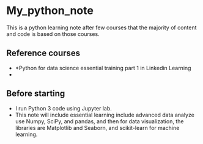 # My_python_note

This is a python learning note after few courses that the majority of content and code is based on those courses.

## Reference courses

- *Python for data science essential training part 1 in Linkedin Learning
- 

## Before starting

- I run Python 3 code using Jupyter lab.
- This note will include essential learning include advanced data analyze use Numpy, SciPy, and pandas, and then for data visualization, the libraries are Matplotlib and Seaborn, and scikit-learn for machine learning.

